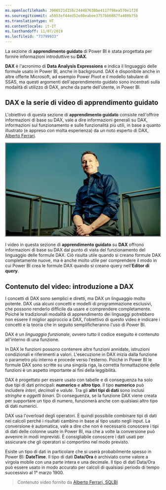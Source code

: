 ```yaml
---
ms.openlocfilehash: 3966521d158c244487638be4117f98ea570e1f28
ms.sourcegitcommit: a5853ef44ed52e80eabee3757bb6887fa400b75b
ms.translationtype: HT
ms.contentlocale: it-IT
ms.lasthandoff: 11/07/2019
ms.locfileid: "73799933"
---
```

La sezione di **apprendimento guidato** di Power BI è stata progettata per fornire informazioni introduttive su **DAX**.

**DAX** è l'acronimo di **Data Analysis Expressions** e indica il linguaggio delle formule usato in Power BI, anche in background. DAX è disponibile anche in altre offerte Microsoft, ad esempio Power Pivot e il modello tabulare di SSAS, ma questi argomenti dell'apprendimento guidato sono incentrati sulla modalità di utilizzo di DAX, anche da parte dell'utente, in Power BI.

## <a name="dax-and-this-guided-learning-video-series"></a>DAX e la serie di video di apprendimento guidato
L'obiettivo di questa sezione di **apprendimento guidato** consiste nell'offrire informazioni di base su DAX, vale a dire informazioni generali su DAX, informazioni sul funzionamento e sulle funzionalità più utili, in base a quanto illustrato (e appreso con molta esperienza) da un noto esperto di DAX, [Alberto Ferrari](https://www.sqlbi.com/learning-dax).

![Descrizione di Alberto Ferrari](media/7-1-intro-to-dax/intro_dax_6_alberto_ferrari.png)

I video in questa sezione di **apprendimento guidato** su **DAX** offrono informazioni di base su DAX dal punto di vista del funzionamento del linguaggio delle formule DAX. Ciò risulta utile quando si creano formule DAX completamente nuove, ma è anche molto utile per comprendere il modo in cui Power BI crea le formule DAX quando si creano query nell'**Editor di query**.

## <a name="in-this-video---introduction-to-dax"></a>Contenuto del video: introduzione a DAX
I concetti di DAX sono semplici e diretti, ma DAX un linguaggio molto potente. DAX usa alcuni concetti e modelli di programmazione esclusivi, che possono renderlo difficile da usare e comprendere completamente. Poiché le tradizionali modalità di apprendimento dei linguaggi potrebbero non essere il miglior approccio a DAX, l'obiettivo di questo video è indicare i concetti e la teoria che in seguito semplificheranno l'uso di Power BI.

DAX è un *linguaggio funzionale*, ovvero tutto il codice eseguito è contenuto all'interno di una funzione.

In DAX le funzioni possono contenere altre funzioni annidate, istruzioni condizionali e riferimenti a valori. L'esecuzione in DAX inizia dalla funzione o parametro più interno e procede verso l'esterno. Poiché in Power BI le formule DAX sono scritte su una singola riga, la corretta formattazione delle funzioni è un aspetto importante ai fini della leggibilità.

DAX è progettato per essere usato con tabelle e di conseguenza ha solo due tipi di dati principali: **numerico** e **altro tipo**. Il tipo **numerico** può includere *interi*, *decimali* e *valute*. Tra gli **altri tipi di dati** sono inclusi *stringhe* e *oggetti binari*. Di conseguenza, se la funzione DAX viene creata per supportare un tipo di numero, funzionerà anche con qualsiasi altro tipo di dati numerici.

DAX usa l'overload degli operatori. È quindi possibile combinare tipi di dati nei calcoli perché i risultati cambino in base al tipo usato negli input. La conversione è automatica, vale a dire che non è necessario conoscere i tipi di dati delle colonne usate in Power BI, ma che a volte la conversione può avvenire in modi imprevisti. È consigliabile conoscere i dati usati per assicurare che gli operatori si comportino nel modo previsto.

Esiste un tipo di dati in particolare che si userà probabilmente spesso in Power BI: **DateTime**. Il tipo di dati **Data/Ora** è archiviato come valore a virgola mobile con una parte intera e una decimale. Il tipo di dati Data/Ora può essere usato in modo accurato per calcoli di qualsiasi periodo di tempo successivo al 1° marzo 1900.

> Contenuto video fornito da [Alberto Ferrari, SQLBI](https://www.sqlbi.com/learning-dax/?utm_source=powerbi&utm_medium=marketing&utm_campaign=after-summit)
> 
> 

